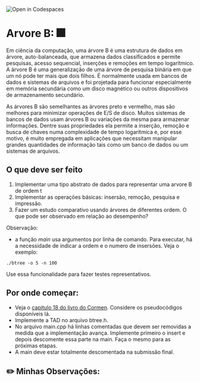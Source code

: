 ![Open in Codespaces](https://classroom.github.com/assets/open-in-codespaces-abfff4d4e15f9e1bd8274d9a39a0befe03a0632bb0f153d0ec72ff541cedbe34.svg)
# Arvore B: :fireworks:

Em ciência da computação, uma árvore B é uma estrutura de dados em árvore, auto-balanceada, que armazena dados classificados e permite pesquisas, acesso sequencial, inserções e remoções em tempo logarítmico. A árvore B é uma generalização de uma árvore de pesquisa binária em que um nó pode ter mais que dois filhos. É normalmente usada em bancos de dados e sistemas de arquivos e foi projetada para funcionar especialmente em memória secundária como um disco magnético ou outros dispositivos de armazenamento secundário. 

As árvores B são semelhantes as árvores preto e vermelho, mas são melhores para minimizar operações de E/S de disco. Muitos sistemas de bancos de dados usam árvores B ou variações da mesma para armazenar informações. Dentre suas propriedades ela permite a inserção, remoção e busca de chaves numa complexidade de tempo logarítmica e, por esse motivo, é muito empregada em aplicações que necessitam manipular grandes quantidades de informação tais como um banco de dados ou um sistemas de arquivos.

## O que deve ser feito

1. Implementar uma tipo abstrato de dados para representar uma arvore B de ordem t
2. Implementar as operações básicas: insersão, remoção, pesquisa e impressão.
3. Fazer um estudo comparativo usando árvores de diferentes ordem. O que pode ser observado em relação ao desempenho?

Observação:
- a função *main* usa argumentos por linha de comando. Para executar, há
a necessidade de indicar a ordem e o numero de insersões.  Veja o exemplo:

```
./btree -o 5 -n 100
```
Use essa funcionalidade para fazer testes representativos.

## Por onde começar:

- Veja o [capitulo 18 do livro do Cormen](docs/cap18-btree.pdf). Considere os pseudocódigos disponíveis lá. 
- Implemente a TAD no arquivo btree.h. 
- No arquivo main.cpp há linhas comentadas que devem ser removidas a medida que a implementação avança. Implemente primeiro o insert e depois descomente essa parte na main. Faça o mesmo para as próximas etapas.
- A main deve estar totalmente descomentada na submissão final.


## :pencil2: Minhas Observações:

 



